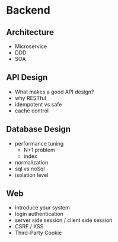 # Backend

## Architecture

- Microservice
- DDD
- SOA

## API Design

- What makes a good API design?
- why RESTful
- idempotent vs safe
- cache control

## Database Design

- performance tuning
  - N+1 problem
  - index
- normalization
- sql vs noSql
- isolation level

## Web

- introduce your system
- login authentication
- server side session / client side session
- CSRF / XSS
- Third-Party Cookie
